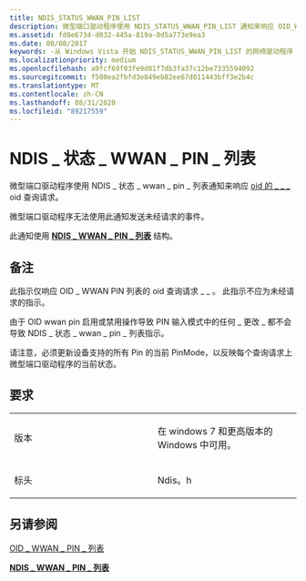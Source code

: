 ```yaml
---
title: NDIS_STATUS_WWAN_PIN_LIST
description: 微型端口驱动程序使用 NDIS_STATUS_WWAN_PIN_LIST 通知来响应 OID_WWAN_PIN_LIST 的 OID 查询请求。 微型端口驱动程序无法使用此通知发送未经请求的事件。此通知使用 NDIS_WWAN_PIN_LIST 结构。
ms.assetid: fd8e6734-d032-445a-819a-0d5a773e9ea3
ms.date: 08/08/2017
keywords: -从 Windows Vista 开始 NDIS_STATUS_WWAN_PIN_LIST 的网络驱动程序
ms.localizationpriority: medium
ms.openlocfilehash: a9fcf69f03fe9d81f7db3fa37c12be7335594092
ms.sourcegitcommit: f500ea2fbfd3e849eb82ee67d011443bff3e2b4c
ms.translationtype: MT
ms.contentlocale: zh-CN
ms.lasthandoff: 08/31/2020
ms.locfileid: "89217559"
---
```

# <a name="ndis_status_wwan_pin_list"></a>NDIS \_ 状态 \_ WWAN \_ PIN \_ 列表


微型端口驱动程序使用 NDIS \_ 状态 \_ wwan \_ pin \_ 列表通知来响应 [oid 的 \_ \_ \_ ](oid-wwan-pin-list.md)oid 查询请求。

微型端口驱动程序无法使用此通知发送未经请求的事件。

此通知使用 [**NDIS \_ WWAN \_ PIN \_ 列表**](/windows-hardware/drivers/ddi/ndiswwan/ns-ndiswwan-_ndis_wwan_pin_list) 结构。

<a name="remarks"></a>备注
-------

此指示仅响应 OID \_ WWAN PIN 列表的 oid 查询请求 \_ \_ 。 此指示不应为未经请求的指示。

由于 OID wwan pin 启用或禁用操作导致 PIN 输入模式中的任何 \_ 更改 \_ 都不会导致 NDIS \_ 状态 \_ wwan \_ pin \_ 列表指示。

请注意，必须更新设备支持的所有 Pin 的当前 PinMode，以反映每个查询请求上微型端口驱动程序的当前状态。

<a name="requirements"></a>要求
------------

<table>
<colgroup>
<col width="50%" />
<col width="50%" />
</colgroup>
<tbody>
<tr class="odd">
<td><p>版本</p></td>
<td><p>在 windows 7 和更高版本的 Windows 中可用。</p></td>
</tr>
<tr class="even">
<td><p>标头</p></td>
<td>Ndis。h</td>
</tr>
</tbody>
</table>

## <a name="see-also"></a>另请参阅


[OID \_ WWAN \_ PIN \_ 列表](oid-wwan-pin-list.md)

[**NDIS \_ WWAN \_ PIN \_ 列表**](/windows-hardware/drivers/ddi/ndiswwan/ns-ndiswwan-_ndis_wwan_pin_list)

 

